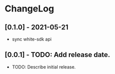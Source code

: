 # ChangeLog
## [0.1.0] - 2021-05-21
* sync white-sdk api

## [0.0.1] - TODO: Add release date.
* TODO: Describe initial release.
